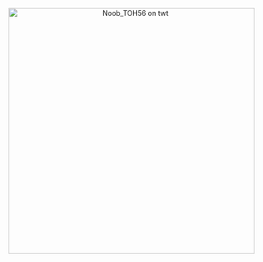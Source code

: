 <p align="center">
  <img src="https://pbs.twimg.com/media/GqfSjgXacAAUgki?format=jpg&name=large" width = "500" alt="Noob_TOH56 on twt"/>
</p>

